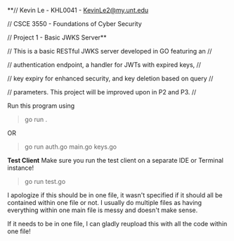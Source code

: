 **// Kevin Le - KHL0041 - KevinLe2@my.unt.edu

// CSCE 3550 - Foundations of Cyber Security

// Project 1 - Basic JWKS Server**
  
// This is a basic RESTful JWKS server developed in GO featuring an //

// authentication endpoint, a handler for JWTs with expired keys, //

// key expiry for enhanced security, and key deletion based on query // 

// parameters. This project will be improved upon in P2 and P3. //



Run this program using 

> go run .

OR
>go run auth.go main.go keys.go

**Test Client**
Make sure you run the test client on a separate IDE or Terminal instance!

> go run test.go

I apologize if this should be in one file, it wasn't specified if it should all be contained within one file or not. I usually do multiple files as having everything within one main file is messy and doesn't make sense.

If it needs to be in one file, I can gladly reupload this with all the code within one file!
